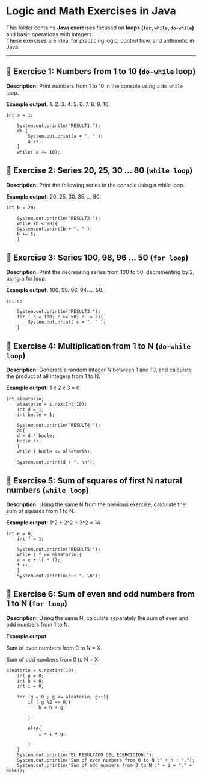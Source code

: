 # Logic and Math Exercises in Java

This folder contains **Java exercises** focused on **loops (`for`, `while`, `do-while`)** and basic operations with integers.  
These exercises are ideal for practicing logic, control flow, and arithmetic in Java.

---

## 📌 Exercise 1: Numbers from 1 to 10 (`do-while` loop)

**Description:** Print numbers from 1 to 10 in the console using a `do-while` loop.  

**Example output:**
1.
2.
3.
4.
5.
6.
7.
8.
9.
10.

    int a = 1;
		
		System.out.println("RESULT1:");
		do {
			System.out.print(a + ". " );
			a ++;
		} 
		while( a <= 10);




## 📌 Exercise 2: Series 20, 25, 30 … 80 (`while loop`)

**Description:** Print the following series in the console using a while loop.

**Example output:**
20.
25.
30.
35.
...
80.

    int b = 20;
		
		System.out.println("RESULT2:");	
		while (b < 80){
		System.out.print(b + ". " );	
		b += 5;		
		}

## 📌 Exercise 3: Series 100, 98, 96 … 50 (`for loop`)

**Description:** Print the decreasing series from 100 to 50, decrementing by 2, using a for loop.

**Example output:**
100.
98.
96.
94.
...
50.

    int c;

		System.out.println("RESULT3:");
		for ( c = 100; c >= 50; c -= 2){
			System.out.print( c + ". " );
		}

## 📌 Exercise 4: Multiplication from 1 to N (`do-while loop`)

**Description:** Generate a random integer N between 1 and 10, and calculate the product of all integers from 1 to N.

**Example output:**
1 x 2 x 3 = 6

    int aleatorio;
		aleatorio = s.nextInt(10);
		int d = 1;
		int bucle = 1;
		
		System.out.println("RESULT4:");
		do{
		d = d * bucle;
		bucle ++;
		}	
		while ( bucle <= aleatorio);
		
		System.out.print(d + ". \n");

## 📌 Exercise 5: Sum of squares of first N natural numbers (`while loop`)

**Description:** Using the same N from the previous exercise, calculate the sum of squares from 1 to N.

**Example output:**
1^2 + 2^2 + 3^2 = 14

    int e = 0;
		int f = 1;
		
		System.out.println("RESULT5:");
		while ( f <= aleatorio){
		e = e + (f * f);
		f ++;
		}
		System.out.println(e + ". \n");

## 📌 Exercise 6: Sum of even and odd numbers from 1 to N (`for loop`)

**Description:** Using the same N, calculate separately the sum of even and odd numbers from 1 to N.

**Example output:**

Sum of even numbers from 0 to N = X.

Sum of odd numbers from 0 to N = X.

    aleatorio = s.nextInt(10);
		int g = 0;
		int h = 0;
		int i = 0;
		
		for (g = 0 ; g <= aleatorio; g++){	
			if ( g %2 == 0){
				h = h + g;
				
			} 
			
			else{
				i = i + g;
				
			}		
		}
		System.out.println("EL RESULTADO DEL EJERCICIO6:");
		System.out.println("Sum of even numbers from 0 to N :" + h + ".");
		System.out.println("Sum of odd numbers from 0 to N :" + i + "." + RESET);
